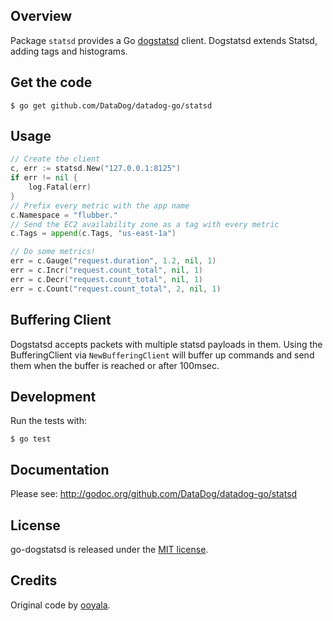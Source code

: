 ## Overview

Package `statsd` provides a Go [dogstatsd](http://docs.datadoghq.com/guides/dogstatsd/) client.  Dogstatsd extends Statsd, adding tags
and histograms.

## Get the code

    $ go get github.com/DataDog/datadog-go/statsd

## Usage

```go
// Create the client
c, err := statsd.New("127.0.0.1:8125")
if err != nil {
    log.Fatal(err)
}
// Prefix every metric with the app name
c.Namespace = "flubber."
// Send the EC2 availability zone as a tag with every metric
c.Tags = append(c.Tags, "us-east-1a")

// Do some metrics!
err = c.Gauge("request.duration", 1.2, nil, 1)
err = c.Incr("request.count_total", nil, 1)
err = c.Decr("request.count_total", nil, 1)
err = c.Count("request.count_total", 2, nil, 1)
```

## Buffering Client

Dogstatsd accepts packets with multiple statsd payloads in them.  Using the BufferingClient via `NewBufferingClient` will buffer up commands and send them when the buffer is reached or after 100msec.

## Development

Run the tests with:

    $ go test

## Documentation

Please see: http://godoc.org/github.com/DataDog/datadog-go/statsd

## License

go-dogstatsd is released under the [MIT license](http://www.opensource.org/licenses/mit-license.php).

## Credits

Original code by [ooyala](https://github.com/ooyala/go-dogstatsd).
